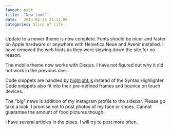```yaml
---
layout: post
title:  "New look"
date:   2014-02-23 21:11:00
categories: Slice of Life
---
```

Update to a newer theme is now complete. Fonts should be nicer and faster on Apple hardware or anywhere with Helvetica Neue and Avenir installed. I have removed the web fonts as they were slowing down the site for no reason.

The mobile theme now works with Disqus. I have not figured out why it did not work in the previous one.

Code snippets are handled by [highlight.js][1] instead of the Syntax Highlighter. Code snippets also fit into their pre-defined frames and bounce on touch devices.

The "big" news is addition of my Instagram profile to the sidebar. Please go take a look, I promise not to post photos of my face or shoes. Cannot guarantee the amount of food pictures though.

I have several articles in the pipes. I will try to post more often.

[1]:	http://highlightjs.org "HighlightJS"